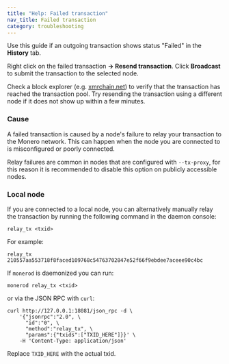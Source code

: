```yaml
---
title: "Help: Failed transaction"
nav_title: Failed transaction
category: troubleshooting
---
```


Use this guide if an outgoing transaction shows status "Failed" in the **History** tab.

Right click on the failed transaction **→ Resend transaction**. Click **Broadcast** to submit the transaction to the selected node.

Check a block explorer (e.g. [xmrchain.net](https://xmrchain.net/txpool)) to verify that the transaction has reached the transaction pool. Try resending the transaction using a different node if it does not show up within a few minutes.

### Cause

A failed transaction is caused by a node's failure to relay your transaction to the Monero network. This can happen when the node you are connected to is misconfigured or poorly connected.

Relay failures are common in nodes that are configured with `--tx-proxy`, for this reason it is recommended to disable this option on publicly accessible nodes.

### Local node

If you are connected to a local node, you can alternatively manually relay the transaction by running the following command in the daemon console:

```
relay_tx <txid>
```
For example:
```
relay_tx 210557aa553718f8faced109768c54763702847e52f66f9ebdee7aceee90c4bc
```

If `monerod` is daemonized you can run:

```
monerod relay_tx <txid>
```

or via the JSON RPC with `curl`:

```
curl http://127.0.0.1:18081/json_rpc -d \
    '{"jsonrpc":"2.0", \
      "id":"0", \
      "method":"relay_tx", \
      "params":{"txids":["TXID_HERE"]}}' \
    -H 'Content-Type: application/json'
```

Replace `TXID_HERE` with the actual txid.
